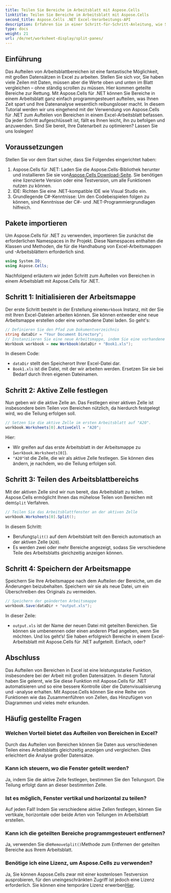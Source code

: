 ```yaml
---
title: Teilen Sie Bereiche im Arbeitsblatt mit Aspose.Cells
linktitle: Teilen Sie Bereiche im Arbeitsblatt mit Aspose.Cells
second_title: Aspose.Cells .NET Excel-Verarbeitungs-API
description: Erfahren Sie in einer Schritt-für-Schritt-Anleitung, wie Sie Arbeitsblattbereiche mit Aspose.Cells für .NET aufteilen. Perfekt für eine verbesserte Datenanalyse und Ansichtsanpassung.
type: docs
weight: 21
url: /de/net/worksheet-display/split-panes/
---
```

## Einführung
Das Aufteilen von Arbeitsblattbereichen ist eine fantastische Möglichkeit, mit großen Datensätzen in Excel zu arbeiten. Stellen Sie sich vor, Sie haben viele Zeilen mit Daten, müssen aber die Werte oben und unten im Blatt vergleichen – ohne ständig scrollen zu müssen. Hier kommen geteilte Bereiche zur Rettung. Mit Aspose.Cells für .NET können Sie Bereiche in einem Arbeitsblatt ganz einfach programmgesteuert aufteilen, was Ihnen Zeit spart und Ihre Datenanalyse wesentlich reibungsloser macht.
In diesem Tutorial werden wir uns eingehend mit der Verwendung von Aspose.Cells für .NET zum Aufteilen von Bereichen in einem Excel-Arbeitsblatt befassen. Da jeder Schritt aufgeschlüsselt ist, fällt es Ihnen leicht, ihn zu befolgen und anzuwenden. Sind Sie bereit, Ihre Datenarbeit zu optimieren? Lassen Sie uns loslegen!
## Voraussetzungen
Stellen Sie vor dem Start sicher, dass Sie Folgendes eingerichtet haben:
1. Aspose.Cells für .NET: Laden Sie die Aspose.Cells-Bibliothek herunter und installieren Sie sie von[Aspose.Cells Download-Seite](https://releases.aspose.com/cells/net/). Sie benötigen eine lizenzierte Version oder eine Testversion, um alle Funktionen nutzen zu können.
2. IDE: Richten Sie eine .NET-kompatible IDE wie Visual Studio ein.
3. Grundlegende C#-Kenntnisse: Um den Codebeispielen folgen zu können, sind Kenntnisse der C#- und .NET-Programmiergrundlagen hilfreich.
## Pakete importieren
Um Aspose.Cells für .NET zu verwenden, importieren Sie zunächst die erforderlichen Namespaces in Ihr Projekt. Diese Namespaces enthalten die Klassen und Methoden, die für die Handhabung von Excel-Arbeitsmappen und -Arbeitsblättern erforderlich sind.
```csharp
using System.IO;
using Aspose.Cells;
```
Nachfolgend erläutern wir jeden Schritt zum Aufteilen von Bereichen in einem Arbeitsblatt mit Aspose.Cells für .NET.
## Schritt 1: Initialisieren der Arbeitsmappe
 Der erste Schritt besteht in der Erstellung einer`Workbook` Instanz, mit der Sie mit Ihren Excel-Dateien arbeiten können. Sie können entweder eine neue Arbeitsmappe erstellen oder eine vorhandene Datei laden. So geht's:
```csharp
// Definieren Sie den Pfad zum Dokumentverzeichnis
string dataDir = "Your Document Directory";
// Instanziieren Sie eine neue Arbeitsmappe, indem Sie eine vorhandene Excel-Datei laden
Workbook workbook = new Workbook(dataDir + "Book1.xls");
```
In diesem Code:
- `dataDir` stellt den Speicherort Ihrer Excel-Datei dar.
- `Book1.xls` ist die Datei, mit der wir arbeiten werden. Ersetzen Sie sie bei Bedarf durch Ihren eigenen Dateinamen.
## Schritt 2: Aktive Zelle festlegen
Nun geben wir die aktive Zelle an. Das Festlegen einer aktiven Zelle ist insbesondere beim Teilen von Bereichen nützlich, da hierdurch festgelegt wird, wo die Teilung erfolgen soll.
```csharp
// Setzen Sie die aktive Zelle im ersten Arbeitsblatt auf "A20".
workbook.Worksheets[0].ActiveCell = "A20";
```
Hier:
- Wir greifen auf das erste Arbeitsblatt in der Arbeitsmappe zu (`workbook.Worksheets[0]`).
- `"A20"`ist die Zelle, die wir als aktive Zelle festlegen. Sie können dies ändern, je nachdem, wo die Teilung erfolgen soll.
## Schritt 3: Teilen des Arbeitsblattbereichs
 Mit der aktiven Zelle sind wir nun bereit, das Arbeitsblatt zu teilen. Aspose.Cells ermöglicht Ihnen das mühelose Teilen von Bereichen mit dem`Split` Verfahren.
```csharp
// Teilen Sie das Arbeitsblattfenster an der aktiven Zelle
workbook.Worksheets[0].Split();
```
In diesem Schritt:
-  Berufung`Split()` auf dem Arbeitsblatt teilt den Bereich automatisch an der aktiven Zelle (`A20`).
- Es werden zwei oder mehr Bereiche angezeigt, sodass Sie verschiedene Teile des Arbeitsblatts gleichzeitig anzeigen können.
## Schritt 4: Speichern der Arbeitsmappe
Speichern Sie Ihre Arbeitsmappe nach dem Aufteilen der Bereiche, um die Änderungen beizubehalten. Speichern wir sie als neue Datei, um ein Überschreiben des Originals zu vermeiden.
```csharp
// Speichern der geänderten Arbeitsmappe
workbook.Save(dataDir + "output.xls");
```
In dieser Zeile:
- `output.xls` ist der Name der neuen Datei mit geteilten Bereichen. Sie können sie umbenennen oder einen anderen Pfad angeben, wenn Sie möchten.
Und los geht‘s! Sie haben erfolgreich Bereiche in einem Excel-Arbeitsblatt mit Aspose.Cells für .NET aufgeteilt. Einfach, oder?
## Abschluss
Das Aufteilen von Bereichen in Excel ist eine leistungsstarke Funktion, insbesondere bei der Arbeit mit großen Datensätzen. In diesem Tutorial haben Sie gelernt, wie Sie diese Funktion mit Aspose.Cells für .NET automatisieren und so eine bessere Kontrolle über die Datenvisualisierung und -analyse erhalten. Mit Aspose.Cells können Sie eine Reihe von Funktionen wie das Zusammenführen von Zellen, das Hinzufügen von Diagrammen und vieles mehr erkunden.
## Häufig gestellte Fragen
### Welchen Vorteil bietet das Aufteilen von Bereichen in Excel?  
Durch das Aufteilen von Bereichen können Sie Daten aus verschiedenen Teilen eines Arbeitsblatts gleichzeitig anzeigen und vergleichen. Dies erleichtert die Analyse großer Datensätze.
### Kann ich steuern, wo die Fenster geteilt werden?  
Ja, indem Sie die aktive Zelle festlegen, bestimmen Sie den Teilungsort. Die Teilung erfolgt dann an dieser bestimmten Zelle.
### Ist es möglich, Fenster vertikal und horizontal zu teilen?  
Auf jeden Fall! Indem Sie verschiedene aktive Zellen festlegen, können Sie vertikale, horizontale oder beide Arten von Teilungen im Arbeitsblatt erstellen.
### Kann ich die geteilten Bereiche programmgesteuert entfernen?  
 Ja, verwenden Sie die`RemoveSplit()`Methode zum Entfernen der geteilten Bereiche aus Ihrem Arbeitsblatt.
### Benötige ich eine Lizenz, um Aspose.Cells zu verwenden?  
 Ja, Sie können Aspose.Cells zwar mit einer kostenlosen Testversion ausprobieren, für den uneingeschränkten Zugriff ist jedoch eine Lizenz erforderlich. Sie können eine temporäre Lizenz erwerben[Hier](https://purchase.aspose.com/temporary-license/).

